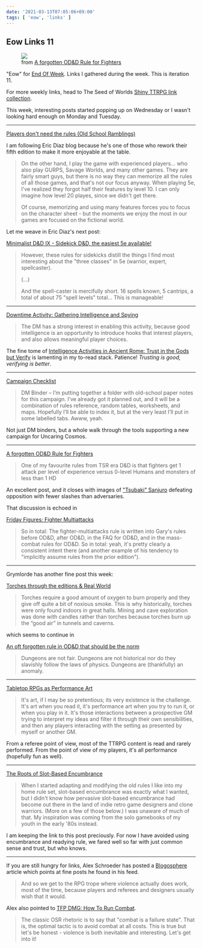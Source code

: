```yaml
---
date: '2021-03-13T07:05:06+09:00'
tags: [ 'eow', 'links' ]
---
```


## Eow Links 11

<figure class="right">
<a href="https://grymlorde.blogspot.com/2021/03/a-forgotten-0d-rule-for-fighters.html"><img src="images/20210313_sanjuro.jpg" loading="lazy" /></a>
<figcaption>
from <a href="https://grymlorde.blogspot.com/2021/03/a-forgotten-0d-rule-for-fighters.html">A forgotten OD&D Rule for Fighters</a>
</figcaption>
</figure>

"Eow" for [End Of Week](/#eow). Links I gathered during the week. This is iteration 11.

For more weekly links, head to The Seed of Worlds [Shiny TTRPG link collection](https://seedofworlds.blogspot.com/search/label/weekly%20links).

This week, interesting posts started popping up on Wednesday or I wasn't looking hard enough on Monday and Tuesday.

<hr/>

[Players don't need the rules (Old School Ramblings)](https://methodsetmadness.blogspot.com/2021/03/players-dont-need-rules-old-school.html)

I am following Eric Diaz blog because he's one of those who rework their fifth edition to make it more enjoyable at the table.

> On the other hand, I play the game with experienced players... who also play GURPS, Savage Worlds, and many other games. They are fairly smart guys, but there is no way they can memorize all the rules of all those games, and that's not our focus anyway. When playing 5e, I've realized they forgot half their features by level 10. I can only imagine how level 20 playes, since we didn't get there.
>
> Of course, memorizing and using many features forces you to focus on the character sheet - but the moments we enjoy the most in our games are focused on the fictional world.

Let me weave in Eric Diaz's next post:

[Minimalist D&D IX - Sidekick D&D, the easiest 5e available!](https://methodsetmadness.blogspot.com/2021/03/minimalist-d-ix-sidekick-d-easiest-5e.html)

> However, these rules for sidekicks distill the things I find most interesting about the "three classes" in 5e (warrior, expert, spellcaster).
>
> (...)
>
> And the spell-caster is mercifully short. 16 spells known, 5 cantrips, a total of about 75 "spell levels" total... This is manageable!

<hr/>

[Downtime Activity: Gathering Intelligence and Spying](https://maziriansgarden.blogspot.com/2021/03/downtime-activity-gathering.html)

> The DM has a strong interest in enabling this activity, because good intelligence is an opportunity to introduce hooks that interest players, and also allows meaningful player choices.

The fine tome of [Intelligence Activities in Ancient Rome: Trust in the Gods but Verify](https://amzn.to/2Ojc6rr) is lamenting in my to-read stack. Patience! _Trusting is good, verifying is better_.

<hr/>

[Campaign Checklist](https://uncaringcosmos.com/campaign-checklist/)

> DM Binder – I’m putting together a folder with old-school paper notes for this campaign. I’ve already got it planned out, and it will be a combination of rules reference, random tables, worksheets, and maps. Hopefully I’ll be able to index it, but at the very least I’ll put in some labelled tabs. Awww, yeah.

Not just DM binders, but a whole walk through the tools supporting a new campaign for Uncaring Cosmos.

<hr/>

[A forgotten OD&D Rule for Fighters](https://grymlorde.blogspot.com/2021/03/a-forgotten-0d-rule-for-fighters.html)

> One of my favourite rules from TSR era D&D is that fighters get 1 attack per level of experience versus 0-level Humans and monsters of less than 1 HD

An excellent post, and it closes with images of ["Tsubaki" Sanjuro](https://en.wikipedia.org/wiki/Sanjuro) defeating opposition with fewer slashes than adversaries.

That discussion is echoed in

[Friday Figures: Fighter Multiattacks](https://deltasdnd.blogspot.com/2021/03/friday-figures-fighter-multiattacks.html)

> So in total: The fighter-multiattacks rule is written into Gary's rules before OD&D, after OD&D, in the FAQ for OD&D, and in the mass-combat rules for OD&D. So in total: yeah, it's pretty clearly a consistent intent there (and another example of his tendency to "implicitly assume rules from the prior edition").

<hr/>

Grymlorde has another fine post this week:

[Torches through the editions & Real World](https://grymlorde.blogspot.com/2021/03/torches-through-editions-real-world.html)

> Torches require a good amount of oxygen to burn properly and they give off quite a bit of noxious smoke. This is why historically, torches were only found indoors in great halls. Mining and cave exploration was done with candles rather than torches because torches burn up the “good air” in tunnels and caverns.

which seems to continue in

[An oft forgotten rule in OD&D that should be the norm](https://grymlorde.blogspot.com/2021/03/an-oft-forgotten-rule-in-0d-that-should.html)

> Dungeons are not fair. Dungeons are not historical nor do they slavishly follow the laws of physics. Dungeons are (thankfully) an anomaly.

<hr/>

[Tabletop RPGs as Performance Art](https://weirdwonderfulworlds.blogspot.com/2021/03/tabletop-rpgs-as-performance-art.html)

> It's art, if I may be so pretentious; its very existence is the challenge. It's art when you read it, it's performance art when you try to run it, or when you play in it. It's those interactions between a prospective GM trying to interpret my ideas and filter it through their own sensibilities, and then any players interacting with the setting as presented by myself or another GM.

From a referee point of view, most of the TTRPG content is read and rarely performed. From the point of view of my players, it's all performance (hopefully fun as well).

<hr/>

[The Roots of Slot-Based Encumbrance](https://lichvanwinkle.blogspot.com/2021/03/the-roots-of-slot-based-encumbrance.html)

> When I started adapting and modifying the old rules I like into my home rule set, slot-based encumbrance was exactly what I wanted, but I didn't know how pervasive slot-based encumbrance had become out there in the land of indie retro game designers and clone warriors. (More on a few of those below.) I was unaware of much of that. My inspiration was coming from the solo gamebooks of my youth in the early '80s instead.

I am keeping the link to this post preciously. For now I have avoided using encumbrance and readying rule, we fared well so far with just common sense and trust, but who knows.

<hr/>

If you are still hungry for links, Alex Schroeder has posted a [Blogosphere](https://alexschroeder.ch/wiki/2021-03-10_Blogosphere) article which points at fine posts he found in his feed.

> And so we get to the RPG trope where violence actually does work, most of the time, because players and referees and designers usually wish that it would.

Alex also pointed to [TFP DMG: How To Run Combat](https://tenfootpolemic.blogspot.com/2018/12/tfp-dmg-how-to-run-combat.html).

> The classic OSR rhetoric is to say that "combat is a failure state". That is, the optimal tactic is to avoid combat at all costs. This is true but let's be honest - violence is both inevitable and interesting. Let's get into it!

